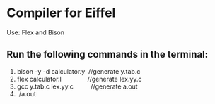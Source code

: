 # Compiler for Eiffel
Use: Flex and Bison

## Run the following commands in the terminal:
1. bison -y -d calculator.y&nbsp;&nbsp;//generate y.tab.c <br />
2. flex calculator.l&nbsp;&nbsp;&nbsp;&nbsp;&nbsp;&nbsp;&nbsp;&nbsp;&nbsp;&nbsp;&nbsp;&nbsp;&nbsp;&nbsp;&nbsp;//generate lex.yy.c <br />
3. gcc y.tab.c lex.yy.c&nbsp;&nbsp;&nbsp;&nbsp;&nbsp;&nbsp;&nbsp;&nbsp;&nbsp;&nbsp;//generate a.out <br />
4. ./a.out <br />
